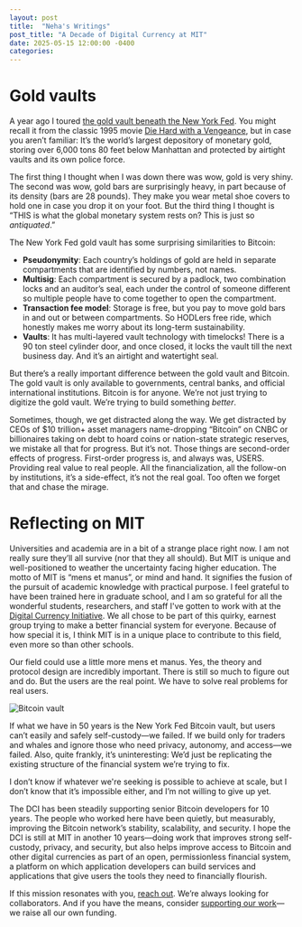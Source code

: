```yaml
---
layout: post
title:  "Neha's Writings"
post_title: "A Decade of Digital Currency at MIT"
date: 2025-05-15 12:00:00 -0400
categories:
---
```


# Gold vaults

A year ago I toured [the gold vault beneath the New York
Fed](https://www.newyorkfed.org/aboutthefed/goldvault.html). You might
recall it from the classic 1995 movie [Die Hard with a Vengeance](https://www.imdb.com/title/tt0112864/), but
in case you aren’t familiar: It’s the world’s largest depository of
monetary gold, storing over 6,000 tons 80 feet below Manhattan and
protected by airtight vaults and its own police force.

The first thing I thought when I was down there was wow, gold is very
shiny. The second was wow, gold bars are surprisingly heavy, in part
because of its density (bars are 28 pounds). They make you wear metal
shoe covers to hold one in case you drop it on your foot. But the
third thing I thought is “THIS is what the global monetary system
rests on? This is just so _antiquated_.”

The New York Fed gold vault has some surprising similarities to Bitcoin:

* **Pseudonymity**: Each country’s holdings of gold are held in separate compartments that are identified by numbers, not names.
* **Multisig**: Each compartment is secured by a padlock, two combination locks and an auditor’s seal, each under the control of someone different so multiple people have to come together to open the compartment.
* **Transaction fee model**: Storage is free, but you pay to move gold bars in and out or between compartments. So HODLers free ride, which honestly makes me worry about its long-term sustainability.
* **Vaults**: It has multi-layered vault technology with timelocks! There is a 90 ton steel cylinder door, and once closed, it locks the vault till the next business day. And it’s an airtight and watertight seal.

But there’s a really important difference between the gold vault and
Bitcoin. The gold vault is only available to governments, central
banks, and official international institutions. Bitcoin is for
anyone. We’re not just trying to digitize the gold vault. We’re trying
to build something _better_.

Sometimes, though, we get distracted along the way. We get distracted
by CEOs of $10 trillion+ asset managers name-dropping “Bitcoin” on
CNBC or billionaires taking on debt to hoard coins or nation-state
strategic reserves, we mistake all that for progress. But it’s
not. Those things are second-order effects of progress. First-order
progress is, and always was, USERS. Providing real value to real
people. All the financialization, all the follow-on by institutions,
it’s a side-effect, it’s not the real goal. Too often we forget that
and chase the mirage.

# Reflecting on MIT

Universities and academia are in a bit of a strange place right now. I
am not really sure they’ll all survive (nor that they all should). But MIT is unique and
well-positioned to weather the uncertainty facing higher
education. The motto of MIT is “mens et manus”, or mind and hand. It
signifies the fusion of the pursuit of academic knowledge with
practical purpose. I feel grateful to have been trained here in
graduate school, and I am so grateful for all the wonderful students,
researchers, and staff I've gotten to work with at the [Digital Currency Initiative](https://dci.mit.edu). We all
chose to be part of this quirky, earnest group trying to make a better
financial system for everyone. Because of how special it is, I think
MIT is in a unique place to contribute to this field, even more so
than other schools.

Our field could use a little more mens et manus. Yes, the theory and
protocol design are incredibly important. There is still so much to
figure out and do. But the users are the real point. We have to solve
real problems for real users.


![Bitcoin vault](/assets/vault.png)

If what we have in 50 years is the New York Fed Bitcoin vault, but
users can’t easily and safely self-custody—we failed.  If we build
only for traders and whales and ignore those who need privacy,
autonomy, and access—we failed. Also, quite frankly, it’s
uninteresting: We’d just be replicating the existing structure of the
financial system we’re trying to fix.

I don’t know if whatever we're seeking is possible to achieve at
scale, but I don’t know that it’s impossible either, and I’m not
willing to give up yet.

The DCI has been steadily supporting senior Bitcoin developers for 10
years. The people who worked here have been quietly, but measurably,
improving the Bitcoin network’s stability, scalability, and
security. I hope the DCI is still at MIT in another 10 years—doing
work that improves strong self-custody, privacy, and security, but
also helps improve access to Bitcoin and other digital currencies as
part of an open, permissionless financial system, a platform on which
application developers can build services and applications that give
users the tools they need to financially flourish.

If this mission resonates with you, [reach out](narula@mit.edu). We’re always looking
for collaborators. And if you have the means, consider [supporting our
work](https://www.dci.mit.edu/support-our-work)—we raise all our own funding.

